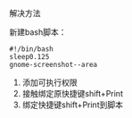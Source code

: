 解决方法

新建bash脚本：

```shell
#!/bin/bash
sleep0.125
gnome-screenshot--area
```

1. 添加可执行权限
2. 接触绑定原快捷键shift+Print
3. 绑定快捷键shift+Print到脚本
